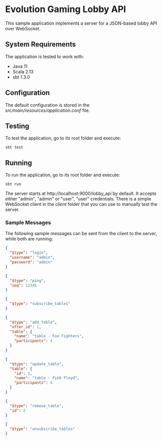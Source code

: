 # Evolution Gaming Lobby API

This sample application implements a server for a JSON-based lobby API over WebSocket.

## System Requirements

The application is tested to work with:

* Java 11
* Scala 2.13
* sbt 1.3.0

## Configuration

The default configuration is stored in the *src/main/resources/application.conf* file.

## Testing

To test the application, go to its root folder and execute:

    sbt test

## Running

To run the application, go to its root folder and execute:

    sbt run

The server starts at http://localhost:9000/lobby_api by default. It accepts either "admin", "admin" or
"user", "user" credentials. There is a simple WebSocket client in the *client* folder that you can use to
manually test the server.

### Sample Messages

The following sample messages can be sent from the client to the server, while both are running:

```json
{
  "$type": "login",
  "username": "admin",
  "password": "admin"
}
```

```json
{
  "$type": "ping",
  "seq": 12345
}
```

```json
{
  "$type": "subscribe_tables"
}
```

```json
{
  "$type": "add_table",
  "after_id": 2,
  "table": {
    "name": "table - Foo Fighters",
    "participants": 4
  }
}
```

```json
{
  "$type": "update_table",
  "table": {
    "id": 1,
    "name": "table - Pink Floyd",
    "participants": 4
  }
}
```

```json
{
  "$type": "remove_table",
  "id": 2
}
```

```json
{
  "$type": "unsubscribe_tables"
}
```

